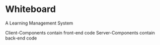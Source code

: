 # Whiteboard
A Learning Management System

Client-Components contain front-end code
Server-Components contain back-end code
